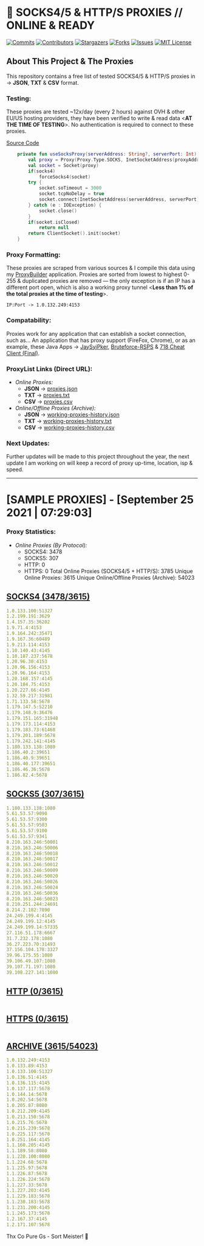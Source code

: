 <!-- MARKDOWN LINKS & IMAGES -->
<!-- https://www.markdownguide.org/basic-syntax/#reference-style-links -->
[contributors-shield]: https://img.shields.io/github/contributors/jetkai/proxy-list?style=for-the-badge
[contributors-url]: https://github.com/jetkai/proxy-list/graphs/contributors
[forks-shield]: https://img.shields.io/github/forks/jetkai/proxy-list?style=for-the-badge
[forks-url]: https://github.com/jetkai/proxy-list/network/members
[stars-shield]: https://img.shields.io/github/stars/jetkai/proxy-list?style=for-the-badge
[stars-url]: https://github.com/jetkai/proxy-list/stargazers
[issues-shield]: https://img.shields.io/github/issues/jetkai/proxy-list?style=for-the-badge
[issues-url]: https://github.com/jetkai/proxy-list/issues
[license-shield]: https://img.shields.io/github/license/jetkai/proxy-list?style=for-the-badge
[license-url]: https://github.com/jetkai/proxy-list/blob/main/LICENSE
[commit-shield]: https://img.shields.io/github/last-commit/jetkai/proxy-list?style=for-the-badge
[commit-url]: https://github.com/jetkai/proxy-list/commits/main

# 🎁 SOCKS4/5 & HTTP/S PROXIES // ONLINE & READY

[![Commits][commit-shield]][commit-url]
[![Contributors][contributors-shield]][contributors-url]
[![Stargazers][stars-shield]][stars-url]
[![Forks][forks-shield]][forks-url]
[![Issues][issues-shield]][issues-url]
[![MIT License][license-shield]][license-url]

## About This Project & The Proxies
This repository contains a free list of tested SOCKS4/5 & HTTP/S proxies in -> **JSON**, **TXT** & **CSV** format. 

### Testing:

These proxies are tested ~12x/day (every 2 hours) against OVH & other EU/US hosting providers, they have been verified to write & read data <**AT THE TIME OF TESTING**>. No authentication is required to connect to these proxies.

[Source Code](https://github.com/jetkai/ProxyBuilder/blob/main/src/main/kotlin/spb/net/proxy/ProxyTester.kt)
```kotlin
    private fun useSocksProxy(serverAddress: String?, serverPort: Int): ClientSocket? {
        val proxy = Proxy(Proxy.Type.SOCKS, InetSocketAddress(proxyAddress, proxyPort))
        val socket = Socket(proxy)
        if(socks4)
            forceSocks4(socket)
        try {
            socket.soTimeout = 3000
            socket.tcpNoDelay = true
            socket.connect(InetSocketAddress(serverAddress, serverPort))
        } catch (e : IOException) {
            socket.close()
        }
        if(socket.isClosed)
            return null
        return ClientSocket().init(socket)
    }
```

### Proxy Formatting:

These proxies are scraped from various sources & I compile this data using my [ProxyBuilder](https://github.com/jetkai/ProxyBuilder) application. Proxies are sorted from lowest to highest 0-255 & duplicated proxies are removed — the only exception is if an IP has a different port open, which is also a working proxy tunnel <**Less than 1% of the total proxies at the time of testing**>.

```IP:Port -> 1.0.132.249:4153```

### Compatability:

Proxies work for any application that can establish a socket connection, such as... An application that has proxy support (FireFox, Chrome), or as an example, these Java Apps -> [JaySyiPker](https://github.com/JayArrowz/JaySyiPker), [Bruteforce-RSPS](https://github.com/jetkai/Bruteforce-RSPS) & [718 Cheat Client (Final)](https://github.com/jetkai/718-Cheat-Client-Final).

### ProxyList Links (Direct URL):

- _Online Proxies:_
    - **JSON** -> [proxies.json](https://raw.githubusercontent.com/jetkai/proxy-list/main/proxies.json)
    - **TXT** -> [proxies.txt](https://raw.githubusercontent.com/jetkai/proxy-list/main/proxies.txt)
    - **CSV** -> [proxies.csv](https://raw.githubusercontent.com/jetkai/proxy-list/main/proxies.csv)
- _Online/Offline Proxies (Archive):_
  - **JSON** -> [working-proxies-history.json](https://raw.githubusercontent.com/jetkai/proxy-list/main/archive/working-proxies-history.json)
  - **TXT** -> [working-proxies-history.txt](https://raw.githubusercontent.com/jetkai/proxy-list/main/archive/working-proxies-history.txt)
  - **CSV** -> [working-proxies-history.csv](https://raw.githubusercontent.com/jetkai/proxy-list/main/archive/working-proxies-history.csv)

### Next Updates:

Further updates will be made to this project throughout the year, the next update I am working on will keep a record of proxy up-time, location, isp & speed.

---

# [SAMPLE PROXIES] - [September 25 2021 | 07:29:03]

### Proxy Statistics:
- _Online Proxies (By Protocol):_
   - SOCKS4: 3478
   - SOCKS5: 307
   - HTTP: 0
   - HTTPS: 0
Total Online Proxies (SOCKS4/5 + HTTP/S): 3785
Unique Online Proxies: 3615
Unique Online/Offline Proxies (Archive): 54023
## [SOCKS4 (3478/3615)](https://raw.githubusercontent.com/jetkai/proxy-list/main/proxies-socks4.txt)
```yaml
1.0.133.100:51327
1.2.199.191:3629
1.4.157.35:36202
1.9.71.4:4153
1.9.164.242:35471
1.9.167.36:60489
1.9.213.114:4153
1.10.140.43:4145
1.10.187.237:5678
1.20.96.30:4153
1.20.96.156:4153
1.20.96.164:4153
1.20.168.157:4145
1.20.184.75:4153
1.20.227.66:4145
1.32.59.217:31981
1.71.133.58:5678
1.179.147.5:52210
1.179.148.9:36476
1.179.151.165:31948
1.179.173.114:4153
1.179.183.73:61468
1.179.201.189:5678
1.179.242.141:4145
1.180.133.138:1080
1.186.40.2:39651
1.186.40.9:39651
1.186.40.177:39651
1.186.46.36:5678
1.186.82.4:5678
```

## [SOCKS5 (307/3615)](https://raw.githubusercontent.com/jetkai/proxy-list/main/proxies-socks5.txt)
```yaml
1.180.133.138:1080
5.61.53.57:9090
5.61.53.57:9300
5.61.53.57:9503
5.61.53.57:9100
5.61.53.57:9341
8.210.163.246:50001
8.210.163.246:50006
8.210.163.246:50018
8.210.163.246:50017
8.210.163.246:50012
8.210.163.246:50009
8.210.163.246:50020
8.210.163.246:50026
8.210.163.246:50024
8.210.163.246:50036
8.210.163.246:50023
8.210.251.244:24691
8.214.2.182:7890
24.249.199.4:4145
24.249.199.12:4145
24.249.199.14:57335
27.116.51.178:6667
31.7.232.178:1080
36.27.223.70:31493
37.156.104.178:3327
39.96.175.55:1080
39.106.49.107:1080
39.107.71.197:1080
39.108.227.141:1080
```

## [HTTP (0/3615)](https://raw.githubusercontent.com/jetkai/proxy-list/main/proxies-http.txt)
```yaml

```

## [HTTPS (0/3615)](https://raw.githubusercontent.com/jetkai/proxy-list/main/proxies-https.txt)
```yaml

```

## [ARCHIVE (3615/54023)](https://raw.githubusercontent.com/jetkai/proxy-list/main/archive/working-proxies-history.txt)
```yaml
1.0.132.249:4153
1.0.133.89:4153
1.0.133.100:51327
1.0.136.51:4145
1.0.136.115:4145
1.0.137.117:5678
1.0.144.14:5678
1.0.202.54:5678
1.0.205.87:8080
1.0.212.209:4145
1.0.213.150:5678
1.0.215.76:5678
1.0.215.239:5678
1.0.225.117:5678
1.0.251.164:4145
1.1.160.205:4145
1.1.189.58:8080
1.1.220.100:8080
1.1.224.68:5678
1.1.225.97:5678
1.1.226.87:5678
1.1.226.224:5678
1.1.227.33:5678
1.1.227.203:4145
1.1.229.183:5678
1.1.230.183:5678
1.1.231.200:4145
1.1.245.173:5678
1.2.167.37:4145
1.2.171.107:5678
```



Thx Co Pure Gs - Sort Meister! 💟